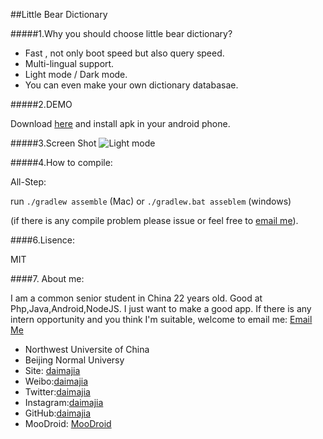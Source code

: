 ##Little Bear Dictionary

#####1.Why you should choose little bear dictionary?

*	Fast , not only boot speed but also query speed.
*	Multi-lingual support.
*	Light mode / Dark mode.
*	You can even make your own dictionary databasae.

#####2.DEMO

Download [here](http://jmp.sh/nTPtYxW) and install apk in your android phone.


#####3.Screen Shot
![Light mode](http://ww2.sinaimg.cn/mw690/610dc034jw1e4ukdj165nj20aa0i5gnq.jpg)  

#####4.How to compile:
	
All-Step:
	
run `./gradlew assemble` (Mac) or `./gradlew.bat asseblem` (windows)
		
(if there is any compile problem please issue or feel free to [email me](mailto:smallbeardict@163.com)).

####6.Lisence:

MIT

####7. About me:
	 
I am a common senior student in China 22 years old. Good at Php,Java,Android,NodeJS. I just want to make a good app. If there is any intern opportunity and you think I'm suitable, welcome to email me:  [Email Me](mailto:smallbeardict@163.com)

*	Northwest Universite of China
*	Beijing Normal Universy
*	Site: [daimajia](http://daimajia.com)
*	Weibo:[daimajia](http://weibo.com/daimajia)
*	Twitter:[daimajia](http://twitter.com/daimajia)
*	Instagram:[daimajia](http://instagram.com/daimajia)
*	GitHub:[daimajia](http://github.com/daimajia)
*	MooDroid: [MooDroid](http://moodroid.com)
